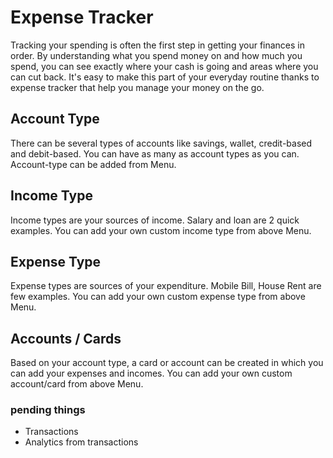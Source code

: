 # Expense Tracker

Tracking your spending is often the first step in getting your finances in order. By understanding what you spend money on and how much you spend, you can see exactly where your cash is going and areas where you can cut back. It's easy to make this part of your everyday routine thanks to expense tracker that help you manage your money on the go.

## Account Type

There can be several types of accounts like savings, wallet, credit-based and debit-based. You can have as many as account types as you can. Account-type can be added from Menu.

## Income Type

Income types are your sources of income. Salary and loan are 2 quick examples. You can add your own custom income type from above Menu.

## Expense Type

Expense types are sources of your expenditure. Mobile Bill, House Rent are few examples. You can add your own custom expense type from above Menu. 

## Accounts / Cards

Based on your account type, a card or account can be created in which you can add your expenses and incomes. You can add your own custom account/card from above Menu.

### pending things

* Transactions
* Analytics from transactions
